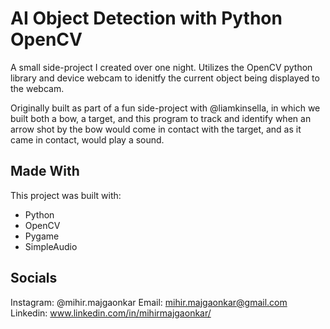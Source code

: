 # AI Object Detection with Python OpenCV

A small side-project I created over one night. Utilizes the OpenCV python library and device webcam to idenitfy the current object being displayed to the webcam. 

Originally built as part of a fun side-project with @liamkinsella, in which we built both a bow, a target, and this program to track and identify when an arrow shot by the bow would come in contact with the target, and as it came in contact, would play a sound. 

## Made With

This project was built with: 

- Python
- OpenCV
- Pygame
- SimpleAudio

## Socials

Instagram: @mihir.majgaonkar 
Email: mihir.majgaonkar@gmail.com 
Linkedin: www.linkedin.com/in/mihirmajgaonkar/ 
